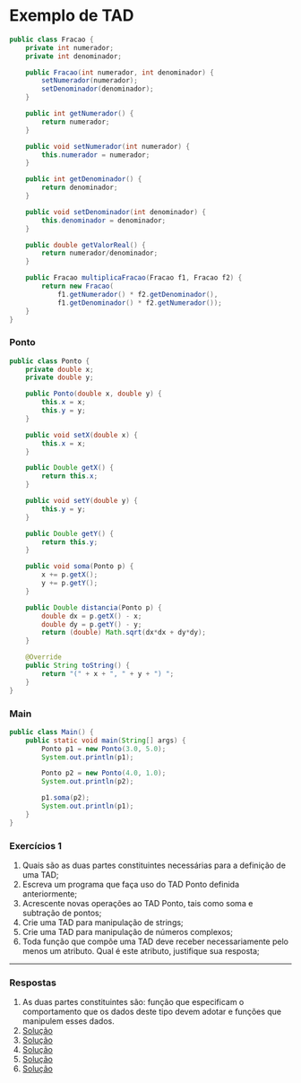 # Exemplo de TAD

```java
public class Fracao {
    private int numerador;
    private int denominador;

    public Fracao(int numerador, int denominador) {
        setNumerador(numerador);
        setDenominador(denominador);
    }

    public int getNumerador() {
        return numerador;
    }

    public void setNumerador(int numerador) {
        this.numerador = numerador;
    }

    public int getDenominador() {
        return denominador;
    }

    public void setDenominador(int denominador) {
        this.denominador = denominador;
    }

    public double getValorReal() {
        return numerador/denominador;
    }

    public Fracao multiplicaFracao(Fracao f1, Fracao f2) {
        return new Fracao(
            f1.getNumerador() * f2.getDenominador(),
            f1.getDenominador() * f2.getNumerador());
    }
}
```

### Ponto

```java
public class Ponto {
    private double x;
    private double y;

    public Ponto(double x, double y) {
        this.x = x;
        this.y = y;
    }

    public void setX(double x) {
        this.x = x;
    }

    public Double getX() {
        return this.x;
    }

    public void setY(double y) {
        this.y = y;
    }

    public Double getY() {
        return this.y;
    }

    public void soma(Ponto p) {
        x += p.getX();
        y += p.getY();
    }

    public Double distancia(Ponto p) {
        double dx = p.getX() - x;
        double dy = p.getY() - y;
        return (double) Math.sqrt(dx*dx + dy*dy);
    }

    @Override
    public String toString() {
        return "(" + x + ", " + y + ") ";
    }
}
```

### Main
```java
public class Main() {
    public static void main(String[] args) {
        Ponto p1 = new Ponto(3.0, 5.0);
        System.out.println(p1);

        Ponto p2 = new Ponto(4.0, 1.0);
        System.out.println(p2);

        p1.soma(p2);
        System.out.println(p1);
    }
}
```

### Exercícios 1

1.    Quais são as duas partes constituintes necessárias para a definição de uma TAD;
2.   Escreva um programa que faça uso do TAD Ponto definida anteriormente;
3.    Acrescente novas operações ao TAD Ponto, tais como soma e subtração de pontos;
4.    Crie uma TAD para manipulação de strings;
5.    Crie uma TAD para manipulação de números complexos;
6.    Toda função que compõe uma TAD deve receber necessariamente pelo menos um atributo. Qual é este atributo, justifique sua resposta;

---
### Respostas

1. As duas partes constituintes são: função que especificam o comportamento que os dados deste tipo devem adotar e funções que manipulem esses dados.
2. [Solução]()
3. [Solução]()
4. [Solução]()
5. [Solução]()
6. [Solução]()
